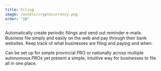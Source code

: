 ```yaml
---
title: Filing
image: /assets/cryptocurrency.png
order: "10"
---
```

Automatically create periodic filings and send out reminder e-mails. Business file simply and easily on the web and pay through their bank websites. Keep track of what businesses are filing and paying and when.

Can be set up for simple provincial PRO or nationally across multiple autonomous PROs yet present a simple, intuitive way for businesses to file all in one place.